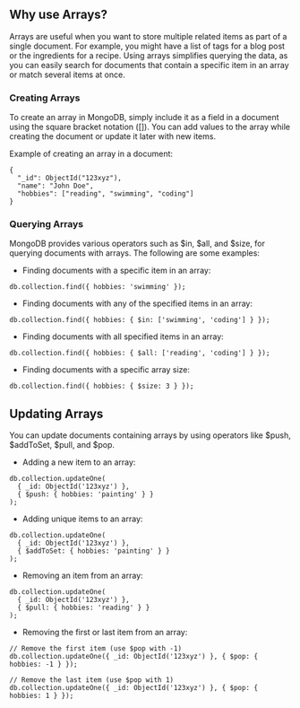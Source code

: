 ## Why use Arrays?
Arrays are useful when you want to store multiple related items as part of a single document. For example, you might have a list of tags for a blog post or the ingredients for a recipe. Using arrays simplifies querying the data, as you can easily search for documents that contain a specific item in an array or match several items at once.

### Creating Arrays
To create an array in MongoDB, simply include it as a field in a document using the square bracket notation ([]). You can add values to the array while creating the document or update it later with new items.

Example of creating an array in a document:
```
{
  "_id": ObjectId("123xyz"),
  "name": "John Doe",
  "hobbies": ["reading", "swimming", "coding"]
}
```
### Querying Arrays
MongoDB provides various operators such as $in, $all, and $size, for querying documents with arrays. The following are some examples:

- Finding documents with a specific item in an array:
```
db.collection.find({ hobbies: 'swimming' });
```
- Finding documents with any of the specified items in an array:
```
db.collection.find({ hobbies: { $in: ['swimming', 'coding'] } });
```
- Finding documents with all specified items in an array:
```
db.collection.find({ hobbies: { $all: ['reading', 'coding'] } });
```
- Finding documents with a specific array size:
```
db.collection.find({ hobbies: { $size: 3 } });
```
## Updating Arrays
You can update documents containing arrays by using operators like $push, $addToSet, $pull, and $pop.

- Adding a new item to an array:
```
db.collection.updateOne(
  { _id: ObjectId('123xyz') },
  { $push: { hobbies: 'painting' } }
);
```
- Adding unique items to an array:
```
db.collection.updateOne(
  { _id: ObjectId('123xyz') },
  { $addToSet: { hobbies: 'painting' } }
);
```
- Removing an item from an array:
```
db.collection.updateOne(
  { _id: ObjectId('123xyz') },
  { $pull: { hobbies: 'reading' } }
);
```
- Removing the first or last item from an array:
```
// Remove the first item (use $pop with -1)
db.collection.updateOne({ _id: ObjectId('123xyz') }, { $pop: { hobbies: -1 } });

// Remove the last item (use $pop with 1)
db.collection.updateOne({ _id: ObjectId('123xyz') }, { $pop: { hobbies: 1 } });
```
